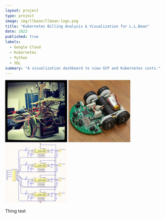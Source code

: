 ```yaml
---
layout: project
type: project
image: img/llbean/llbean-logo.png
title: "Kubernetes Billing Analysis & Visualization for L.L.Bean"
date: 2023
published: true
labels:
  - Google Cloud
  - Kubernetes
  - Python
  - SQL
summary: "A visualization dashboard to view GCP and Kubernetes costs."
---
```


<div class="text-center p-4">
  <img width="200px" src="../img/micromouse/micromouse-robot.png" class="img-thumbnail" >
  <img width="200px" src="../img/micromouse/micromouse-robot-2.jpg" class="img-thumbnail" >
  <img width="200px" src="../img/micromouse/micromouse-circuit.png" class="img-thumbnail" >
</div>

Thing test
